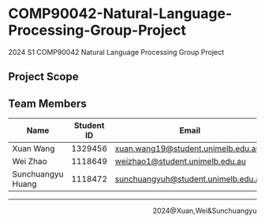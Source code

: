 # COMP90042-Natural-Language-Processing-Group-Project

2024 S1 COMP90042 Natural Language Processing Group Project

## Project Scope

## Team Members

| Name              | Student ID | Email                               |
| ----------------- | ---------- | ----------------------------------- |
| Xuan Wang         | 1329456    | xuan.wang19@student.unimelb.edu.au  |
| Wei Zhao          | 1118649    | weizhao1@student.unimelb.edu.au     |
| Sunchuangyu Huang | 1118472    | sunchuangyuh@student.unimelb.edu.au |

---

<p align=right>2024@Xuan,Wei&Sunchuangyu</p>
